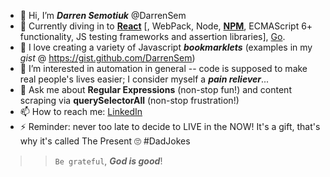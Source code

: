 <!-- My GITHUB (not just gist!) - README.md in root of DarrenSem - DarrenSem -->
- 👋 Hi, I’m ___Darren Semotiuk___ @DarrenSem
- 🔭 Currently diving in to [__React__](https://react-tutorial.app) \[, WebPack, Node, [__NPM__](https://www.npmjs.com/~darrensem), ECMAScript 6+ functionality, JS testing frameworks and assertion libraries\], [Go](https://GoByExample.com/).
- 🌱 I love creating a variety of Javascript ___bookmarklets___ (examples in my _gist_ @ https://gist.github.com/DarrenSem)
- 👀 I’m interested in automation in general -- code is supposed to make real people's lives easier; I consider myself a ___pain reliever___...
- 💬 Ask me about __Regular Expressions__ (non-stop fun!) and content scraping via __querySelectorAll__ (non-stop frustration!)
- 📫 How to reach me: [LinkedIn](https://www.linkedin.com/in/DarrenSem)
- ⚡ Reminder: never too late to decide to LIVE in the NOW! It's a gift, that's why it's called The Present 🙄 #DadJokes
> > `Be grateful`, ___God is good___!

<!---
- 🤔 I’m looking for help with ...
- 👯 I’m looking to collaborate on ...
**DarrenSem/DarrenSem** is a ✨ _special_ ✨ repository because its `README.md` (this file) appears on your GitHub profile.
You can click the Preview link to take a look at your changes.
--->
